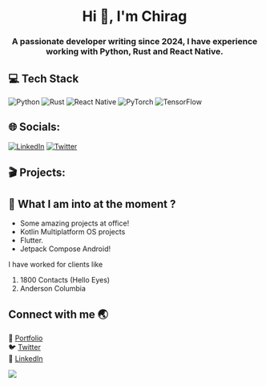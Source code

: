 
<h1 align="center">Hi 👋, I'm Chirag</h1>
<h3 align="center">A passionate developer writing since 2024, 
I have experience working with Python, Rust and React Native.</h3>

## 💻 Tech Stack
![Python](https://img.shields.io/badge/python-3776AB.svg?style=for-the-badge&logo=python&logoColor=white)
![Rust](https://img.shields.io/badge/rust-000000.svg?style=for-the-badge&logo=rust&logoColor=white)
![React Native](https://img.shields.io/badge/react_native-20232A.svg?style=for-the-badge&logo=react&logoColor=61DAFB)
![PyTorch](https://img.shields.io/badge/pytorch-EE4C2C.svg?style=for-the-badge&logo=pytorch&logoColor=white)
![TensorFlow](https://img.shields.io/badge/tensorflow-FF6F00.svg?style=for-the-badge&logo=tensorflow&logoColor=white)


## 🌐 Socials:
[![LinkedIn](https://img.shields.io/badge/LinkedIn-%230077B5.svg?logo=linkedin&logoColor=white)](https://linkedin.com/in/yugeshjain) [![Twitter](https://img.shields.io/badge/Twitter-%231DA1F2.svg?logo=Twitter&logoColor=white)](https://twitter.com/yugeshjain) 

## 🎬 Projects:



##  👀 What I am into at the moment ?

- Some amazing projects at office!
- Kotlin Multiplatform OS projects
- Flutter.
- Jetpack Compose Android!

I have worked for clients like 
1. 1800 Contacts (Hello Eyes)
2. Anderson Columbia

## Connect with me 🌏
🚀 [Portfolio](https://chiragbaid.com) <br>
🐦 [Twitter](https://x.com/chiragbaid) <br>
💼 [LinkedIn](https://linkedin.com/in/baidchirag) <br>

[![](https://visitcount.itsvg.in/api?id=ChiragBaid&icon=0&color=1)](https://visitcount.itsvg.in)
